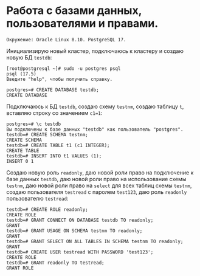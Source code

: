 # Работа с базами данных, пользователями и правами.
```
Окружение: Oracle Linux 8.10. PostgreSQL 17.
```
Инициализирую новый кластер, подключаюсь к кластеру и создаю новую БД `testdb`:
```
[root@postgresql ~]# sudo -u postgres psql
psql (17.5)
Введите "help", чтобы получить справку.

postgres=# CREATE DATABASE testdb;
CREATE DATABASE
```
Подключаюсь к БД `testdb`, создаю схему `testnm`, создаю таблицу `t`, вставляю строку со значением `c1=1`:
```
postgres=# \c testdb
Вы подключены к базе данных "testdb" как пользователь "postgres".
testdb=# CREATE SCHEMA testnm;
CREATE SCHEMA
testdb=# CREATE TABLE t1 (c1 INTEGER);
CREATE TABLE
testdb=# INSERT INTO t1 VALUES (1);
INSERT 0 1
```
Cоздаю новую роль `readonly`, даю новой роли право на подключение к базе данных `testdb`, даю новой роли право на использование схемы `testnm`, даю новой роли право на `select` для всех таблиц схемы `testnm`, создаю пользователя `testread` с паролем `test123`, даю роль `readonly` пользователю `testread`:
```
testdb=# CREATE ROLE readonly;
CREATE ROLE
testdb=# GRANT CONNECT ON DATABASE testdb TO readonly;
GRANT
testdb=# GRANT USAGE ON SCHEMA testnm TO readonly;
GRANT
testdb=# GRANT SELECT ON ALL TABLES IN SCHEMA testnm TO readonly;
GRANT
testdb=# CREATE USER testread WITH PASSWORD 'test123';
CREATE ROLE
testdb=# GRANT readonly TO testread;
GRANT ROLE
```

